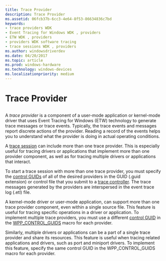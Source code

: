 ```yaml
---
title: Trace Provider
description: Trace Provider
ms.assetid: 06fcb37b-6cc3-4e64-8f53-86634836c7bd
keywords:
- trace providers WDK
- Event Tracing for Windows WDK , providers
- ETW WDK , providers
- providers WDK software tracing
- trace sessions WDK , providers
ms.author: windowsdriverdev
ms.date: 04/20/2017
ms.topic: article
ms.prod: windows-hardware
ms.technology: windows-devices
ms.localizationpriority: medium
---
```


# Trace Provider


## <span id="ddk_trace_provider_tools"></span><span id="DDK_TRACE_PROVIDER_TOOLS"></span>


A *trace provider* is a component of a user-mode application or kernel-mode driver that uses Event Tracing for Windows (ETW) technology to generate trace messages or trace events. Typically, the trace events and messages report discrete actions of the provider. Reading a record of the events helps you to understand what the provider is doing in actual operating conditions.

A [trace session](trace-session.md) can include more than one trace provider. This is especially useful for tracing drivers or applications that implement more than one provider component, as well as for tracing multiple drivers or applications that interact.

To start a trace session with more than one trace provider, you must specify the [control GUIDs](control-guid.md) of all of the desired providers in the GUID (.guid extension) or control file that you submit to a [trace controller](trace-controller.md). The trace messages generated by the providers are interspersed in the event trace log (.etl) file.

A kernel-mode driver or user-mode application, can support more than one trace provider component, even within a single source file. This feature is useful for tracing specific operations in a driver or application. To implement multiple trace providers, you must use a different [control GUID](control-guid.md) in the [WPP\_CONTROL\_GUIDS](https://msdn.microsoft.com/library/windows/hardware/ff556186) macro for each provider.

Similarly, multiple drivers or applications can be a part of a single trace provider and share its resources. This feature is useful when tracing related applications and drivers, such as port and miniport drivers. To implement this feature, specify the same control GUID in the WPP\_CONTROL\_GUIDS macro for each provider.
